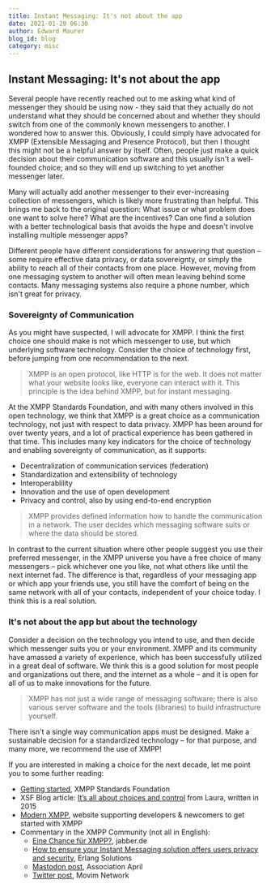 ```yaml
---
title: Instant Messaging: It's not about the app
date: 2021-01-20 06:30
author: Edward Maurer
blog_id: blog
category: misc
---
```


## Instant Messaging: It's not about the app

Several people have recently reached out to me asking what kind of messenger they should be using now - they said that they actually do not understand what they should be concerned about and whether they should switch from one of the commonly known messengers to another. 
I wondered how to answer this. Obviously, I could simply have advocated for XMPP (Extensible Messaging and Presence Protocol), but then I thought this might not be a helpful answer by itself. Often, people just make a quick decision about their communication software and this usually isn't a well-founded choice; and so they will end up switching to yet another messenger later.

Many will actually add another messenger to their ever-increasing collection of messengers, which is likely more frustrating than helpful. This brings me back to the original question: What issue or what problem does one want to solve here? What are the incentives? Can one find a solution with a better technological basis that avoids 
the hype and doesn't involve installing multiple messenger apps?

Different people have different considerations for answering that question – some require effective data privacy, or data sovereignty, or simply the ability to reach all of their contacts from one place. However, moving from one messaging system to another will often mean leaving behind some contacts. Many messaging systems also require a  phone number, which isn't great for privacy.

### Sovereignty of Communication

As you might have suspected, I will advocate for XMPP. I think the first choice one should make is not which messenger to use, but which underlying software technology. Consider the choice of technology first, before jumping from one recommendation to the next.

> XMPP is an open protocol, like HTTP is for the web. It does not matter what your website looks like, everyone can interact with it. This principle is the idea behind XMPP, but for instant messaging.

At the XMPP Standards Foundation, and with many others involved in this open technology, we think that XMPP is a great choice as a communication technology, not just with respect to data privacy. XMPP has been around for over twenty years, and a lot of practical experience has been gathered in that time. This includes many key indicators for the choice of technology and enabling sovereignty of communication, as it supports:

- Decentralization of communication services (federation)
- Standardization and extensibility of technology
- Interoperablility
- Innovation and the use of open development
- Privacy and control, also by using end-to-end encryption

> XMPP provides defined information how to handle the communication in a network. The user decides which messaging software suits or where the data should be stored.

In contrast to the current situation where other people suggest you use their preferred messenger, in the XMPP universe you have a free choice of many messengers – pick whichever one you like, not what others like 
until the next internet fad. The difference is that, regardless of your messaging app or which app your friends use, you still have the comfort of being on the same network with all of your contacts, independent of your choice today. I think this is a real solution.

### It's not about the app but about the technology

Consider a decision on the technology you intend to use, and then decide which messenger suits you or your environment. XMPP and its community have amassed a variety of experience, which has been successfully 
utilized in a great deal of software. We think this is a good solution for most people and organizations out there, and the internet as a whole – and it is open for all of us to make innovations for the future.

> XMPP has not just a wide range of messaging software; there is also various server software and the tools (libraries) to build infrastructure yourself.

There isn't a single way communication apps must be designed. Make a sustainable decision for a standardized technology – for that purpose, and many more, we recommend the use of XMPP!

If you are interested in making a choice for the next decade, let me point you to some further reading:

- [Getting started](https://xmpp.org/getting-started/), XMPP Standards Foundation
- XSF Blog article: [It’s all about choices and control](https://xmpp.org/2015/01/its-all-about-choices-and-control/) from Laura, written in 2015
- [Modern XMPP](https://docs.modernxmpp.org/), website supporting developers & newcomers to get started with XMPP
- Commentary in the XMPP Community (not all in English):
    - [Eine Chance für XMPP?](https://www.jabber.de/eine-chance-fuer-xmpp/), jabber.de
    - [How to ensure your Instant Messaging solution offers users privacy and security](https://www.erlang-solutions.com/blog/how-to-ensure-your-instant-messaging-solution-offers-users-privacy-and-security.html), Erlang Solutions
    - [Mastodon post](https://pouet.april.org/@aprilorg/105520799332659637), Association April
    - [Twitter post](https://twitter.com/MovimNetwork/status/1351138046029279239), Movim Network
   
